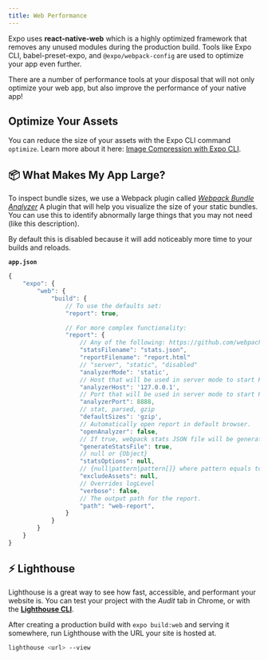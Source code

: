 ```yaml
---
title: Web Performance
---
```


Expo uses **react-native-web** which is a highly optimized framework that removes any unused modules during the production build. Tools like Expo CLI, babel-preset-expo, and `@expo/webpack-config` are used to optimize your app even further.

There are a number of performance tools at your disposal that will not only optimize your web app, but also improve the performance of your native app!

## Optimize Your Assets

You can reduce the size of your assets with the Expo CLI command `optimize`. Learn more about it here: [Image Compression with Expo CLI](https://blog.expo.io/image-compression-with-expo-cli-d32d15cc8b73).

## 📦 What Makes My App Large?

To inspect bundle sizes, we use a Webpack plugin called [_Webpack Bundle Analyzer_](https://github.com/webpack-contrib/webpack-bundle-analyzer) A plugin that will help you visualize the size of your static bundles. You can use this to identify abnormally large things that you may not need (like this description).

By default this is disabled because it will add noticeably more time to your builds and reloads.

**`app.json`**

```js
{
    "expo": {
        "web": {
            "build": {
                // To use the defaults set:
                "report": true,

                // For more complex functionality:
                "report": {
                    // Any of the following: https://github.com/webpack-contrib/webpack-bundle-analyzer#options-for-plugin
                    "statsFilename": "stats.json",
                    "reportFilename": "report.html"
                    // "server", "static", "disabled"
                    "analyzerMode": 'static',
                    // Host that will be used in server mode to start HTTP server.
                    "analyzerHost": '127.0.0.1',
                    // Port that will be used in server mode to start HTTP server.
                    "analyzerPort": 8888,
                    // stat, parsed, gzip
                    "defaultSizes": 'gzip',
                    // Automatically open report in default browser.
                    "openAnalyzer": false,
                    // If true, webpack stats JSON file will be generated in bundle output directory.
                    "generateStatsFile": true,
                    // null or {Object}
                    "statsOptions": null,
                    // {null|pattern|pattern[]} where pattern equals to {String|RegExp|function}
                    "excludeAssets": null,
                    // Overrides logLevel
                    "verbose": false,
                    // The output path for the report.
                    "path": "web-report",
                }
            }
        }
    }
}
```

## ⚡️ Lighthouse

Lighthouse is a great way to see how fast, accessible, and performant your website is.
You can test your project with the _Audit_ tab in Chrome, or with the [**Lighthouse CLI**][lighthouse].

After creating a production build with `expo build:web` and serving it somewhere, run Lighthouse with the URL your site is hosted at.

```sh
lighthouse <url> --view
```

[lighthouse]: https://github.com/GoogleChrome/lighthouse#using-the-node-cli
[nic]: http://nicolasgallagher.com/
